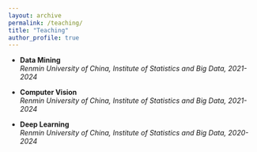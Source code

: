 ```yaml
---
layout: archive
permalink: /teaching/
title: "Teaching"
author_profile: true
---
```



- **Data Mining**  
  *Renmin University of China, Institute of Statistics and Big Data, 2021-2024*

- **Computer Vision**  
  *Renmin University of China, Institute of Statistics and Big Data, 2021-2024*

- **Deep Learning**  
  *Renmin University of China, Institute of Statistics and Big Data, 2020-2024*
